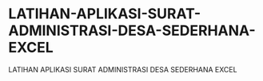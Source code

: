 # LATIHAN-APLIKASI-SURAT-ADMINISTRASI-DESA-SEDERHANA-EXCEL
LATIHAN APLIKASI SURAT ADMINISTRASI DESA SEDERHANA EXCEL
